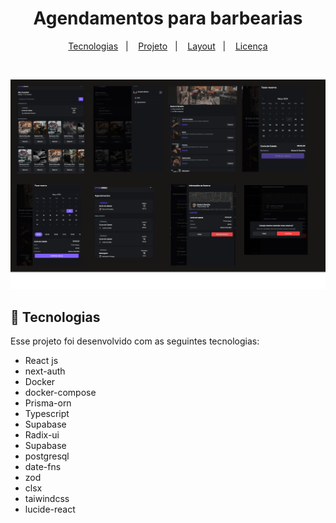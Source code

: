 <h1 align="center"> Agendamentos para barbearias </h1>

<p align="center">
  <a href="#-tecnologias">Tecnologias</a>&nbsp;&nbsp;&nbsp;|&nbsp;&nbsp;&nbsp;
  <a href="#-projeto">Projeto</a>&nbsp;&nbsp;&nbsp;|&nbsp;&nbsp;&nbsp;
  <a href="#-layout">Layout</a>&nbsp;&nbsp;&nbsp;|&nbsp;&nbsp;&nbsp;
  <a href="#memo-licença">Licença</a>
</p>

<br>

![capa](https://github.com/vandodev/fullstack-week-barber/blob/main/.github/capa.png)

## 🚀 Tecnologias

Esse projeto foi desenvolvido com as seguintes tecnologias:

- React js
- next-auth
- Docker
- docker-compose
- Prisma-orn
- Typescript
- Supabase
- Radix-ui
- Supabase
- postgresql
- date-fns
- zod
- clsx
- taiwindcss
- lucide-react



